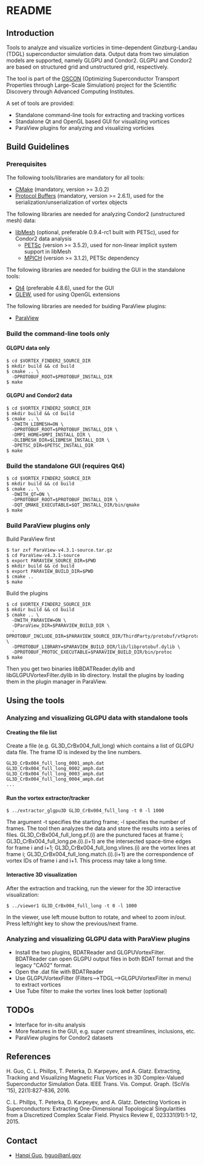 # README #

## Introduction ##

Tools to analyze and visualize vorticies in time-dependent Ginzburg-Landau (TDGL) superconductor simulation data. 
Output data from two simulation models are supported, namely GLGPU and Condor2. 
GLGPU and Condor2 are based on structured grid and unstructured grid, respectively. 

The tool is part of the [OSCON](http://oscon-scidac.org/) (Optimizing Superconductor Transport Properties through Large-Scale Simulation) project for the Scientific Discovery through Advanced Computing Institutes.

A set of tools are provided: 

* Standalone command-line tools for extracting and tracking vortices
* Standalone Qt and OpenGL based GUI for visualizing vortices
* ParaView plugins for analyzing and visualizing vorticies

## Build Guidelines ##

### Prerequisites ###

The following tools/libraries are mandatory for all tools:

* [CMake](http://www.cmake.org/) (mandatory, version >= 3.0.2)
* [Protocol Buffers](https://github.com/google/protobuf/) (mandatory, version >= 2.6.1), used for the serialization/unserialization of vortex objects

The following libraries are needed for analyzing Condor2 (unstructured mesh) data:

* [libMesh](http://libmesh.github.io/) (optional, preferable 0.9.4-rc1 built with PETSc), used for Condor2 data analysis
    * [PETSc](http://www.mcs.anl.gov/petsc/) (version >= 3.5.2), used for non-linear implicit system support in libMesh
    * [MPICH](http://www.mpich.org/) (version >= 3.1.2), PETSc dependency

The following libraries are needed for buiding the GUI in the standalone tools:

* [Qt4](http://www.qt.io/) (preferable 4.8.6), used for the GUI
* [GLEW](http://glew.sourceforge.net/), used for using OpenGL extensions

The following libraries are needed for buiding ParaView plugins: 

* [ParaView](http://www.paraview.org/)


### Build the command-line tools only ###

#### GLGPU data only ####

``` shell
$ cd $VORTEX_FINDER2_SOURCE_DIR
$ mkdir build && cd build
$ cmake .. \
  -DPROTOBUF_ROOT=$PROTOBUF_INSTALL_DIR
$ make
```

#### GLGPU and Condor2 data ####

``` shell
$ cd $VORTEX_FINDER2_SOURCE_DIR
$ mkdir build && cd build
$ cmake .. \
  -DWITH_LIBMESH=ON \
  -DPROTOBUF_ROOT=$PROTOBUF_INSTALL_DIR \
  -DMPI_HOME=$MPI_INSTALL_DIR \
  -DLIBMESH_DIR=$LIBMESH_INSTALL_DIR \
  -DPETSC_DIR=$PETSC_INSTALL_DIR 
$ make
```

### Build the standalone GUI (requires Qt4) ###

``` shell
$ cd $VORTEX_FINDER2_SOURCE_DIR
$ mkdir build && cd build
$ cmake .. \
  -DWITH_QT=ON \
  -DPROTOBUF_ROOT=$PROTOBUF_INSTALL_DIR \
  -DQT_QMAKE_EXECUTABLE=$QT_INSTALL_DIR/bin/qmake 
$ make
```

### Build ParaView plugins only ###

Build ParaView first

``` shell
$ tar zxf ParaView-v4.3.1-source.tar.gz
$ cd ParaView-v4.3.1-source
$ export PARAVIEW_SOURCE_DIR=$PWD
$ mkdir build && cd build
$ export PARAVIEW_BUILD_DIR=$PWD
$ cmake ..
$ make
```

Build the plugins

``` shell
$ cd $VORTEX_FINDER2_SOURCE_DIR
$ mkdir build && cd build
$ cmake .. \
  -DWITH_PARAVIEW=ON \
  -DParaView_DIR=$PARAVIEW_BUILD_DIR \
  -DPROTOBUF_INCLUDE_DIR=$PARAVIEW_SOURCE_DIR/ThirdParty/protobuf/vtkprotobuf/src \
  -DPROTOBUF_LIBRARY=$PARAVIEW_BUILD_DIR/lib/libprotobuf.dylib \
  -DPROTOBUF_PROTOC_EXECUTABLE=$PARAVIEW_BUILD_DIR/bin/protoc
$ make
```

Then you get two binaries libBDATReader.dylib and libGLGPUVortexFilter.dylib in lib directory.
Install the plugins by loading them in the plugin manager in ParaView.


## Using the tools ##

### Analyzing and visualizing GLGPU data with standalone tools ###

#### Creating the file list ####

Create a file (e.g. GL3D_CrBx004_full_long) which contains a list of GLGPU data file. The frame ID is indexed by the line numbers. 

~~~
GL3D_CrBx004_full_long_0001_amph.dat
GL3D_CrBx004_full_long_0002_amph.dat
GL3D_CrBx004_full_long_0003_amph.dat
GL3D_CrBx004_full_long_0004_amph.dat
...
~~~


#### Run the vortex extractor/tracker ####

``` shell
$ ../extractor_glgpu3D GL3D_CrBx004_full_long -t 0 -l 1000
```

The argument -t specifies the starting frame; -l specifies the number of frames. 
The tool then analyzes the data and store the results into a series of files. 
GL3D_CrBx004_full_long.pf.(i) are the punctured faces at frame i; 
GL3D_CrBx004_full_long.pe.(i).(i+1) are the intersected space-time edges for frame i and i+1; 
GL3D_CrBx004_full_long.vlines.(i) are the vortex lines at frame i; 
GL3D_CrBx004_full_long.match.(i).(i+1) are the correspondence of vortex IDs of frame i and i+1. 
This process may take a long time.


#### Interactive 3D visualization ####

After the extraction and tracking, run the viewer for the 3D interactive visualization:

``` shell
$ ../viewer1 GL3D_CrBx004_full_long -t 0 -l 1000
```

In the viewer, use left mouse button to rotate, and wheel to zoom in/out. Press left/right key to show the previous/next frame.


### Analyzing and visualizing GLGPU data with ParaView plugins ###

- Install the two plugins, BDATReader and GLGPUVortexFilter. BDATReader can open GLGPU output files in both BDAT format and the legacy "CA02" format. 
- Open the .dat file with BDATReader
- Use GLGPUVortexFilter (Filters-->TDGL-->GLGPUVortexFilter in menu) to extract vortices
- Use Tube filter to make the vortex lines look better (optional)


## TODOs ##

* Interface for in-situ analysis
* More features in the GUI, e.g. super current streamlines, inclusions, etc. 
* ParaView plugins for Condor2 datasets

## References ##

H. Guo, C. L. Phillps, T. Peterka, D. Karpeyev, and A. Glatz. 
Extracting, Tracking and Visualizing Magnetic Flux Vortices in 3D Complex-Valued Superconductor Simulation Data. IEEE Trans. Vis. Comput. Graph. (SciVis '15), 22(1):827-836, 2016.

C. L. Phillps, T. Peterka, D. Karpeyev, and A. Glatz.
Detecting Vortices in Superconductors: Extracting One-Dimensional Topological Singularities from a Discretized Complex Scalar Field. Physics Review E, 023331(91):1-12, 2015.


## Contact ##

* [Hanqi Guo](http://www.mcs.anl.gov/~hguo/), [hguo@anl.gov](mailto:hguo@anl.gov)
